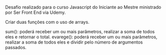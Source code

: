 Desafio realizado para o curso Javascript do Iniciante ao Mestre ministrado por Ser Front End via Udemy.

Criar duas funções com o uso de arrays.

sum(): poderá receber um ou mais parâmetros, realizar a soma de todos eles e retornar o total.
evarege(): poderá receber um ou mais parâmetros, realizar a soma de todos eles e dividir pelo número de argumentos passados.